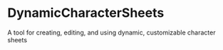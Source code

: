 # DynamicCharacterSheets
A tool for creating, editing, and using dynamic, customizable character sheets
